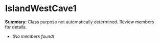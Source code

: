 # IslandWestCave1

**Summary:** Class purpose not automatically determined. Review members for details.
- *(No members found)*
